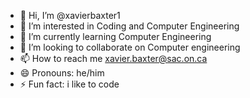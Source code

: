 - 👋 Hi, I’m @xavierbaxter1
- 👀 I’m interested in Coding and Computer Engineering
- 🌱 I’m currently learning Computer Engineering
- 💞️ I’m looking to collaborate on Computer engineering
- 📫 How to reach me xavier.baxter@sac.on.ca
- 😄 Pronouns: he/him
- ⚡ Fun fact: i like to code

<!---
xavierbaxter1/xavierbaxter1 is a ✨ special ✨ repository because its `README.md` (this file) appears on your GitHub profile.
You can click the Preview link to take a look at your changes.
--->
